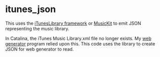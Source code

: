 # itunes_json
This uses the [iTunesLibrary framework](https://developer.apple.com/documentation/ituneslibrary) or [MusicKit](https://developer.apple.com/musickit/) to emit JSON representing the music library.

In Catalina, the iTunes Music Library.xml file no longer exists. My [web generator](https://github.com/bolsinga/web_generator) program relied upon this. This code uses the library to create JSON for web generator to read. 
